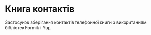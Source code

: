 # Книга контактів

Застосунок зберігання контактів телефонної книги з викоританням
бібліотек Formik і Yup.
